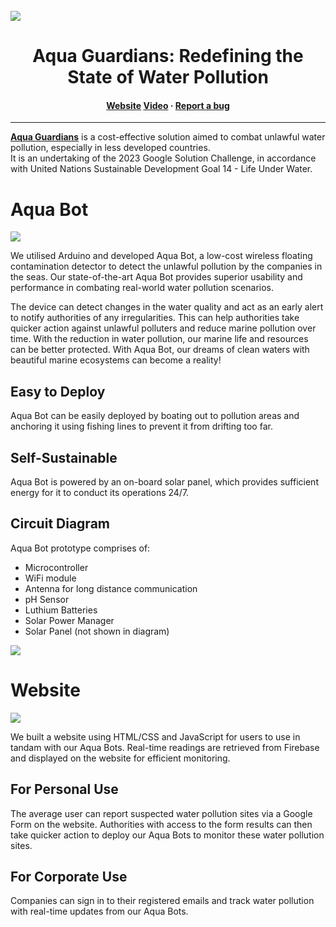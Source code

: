 <br />

<img src="https://user-images.githubusercontent.com/87000020/227789704-1ba4b851-4ff7-4488-aed5-f8dac5bf77f6.svg">

<h1 align ="center">Aqua Guardians: Redefining the State of Water Pollution</h1>
<h4 align="center">
  <a href="https://gsc-team-1-water.web.app/index.html">Website</a>
  <a href="">Video</a>
  <span> · </span>
  <a href="https://github.com/xpxchxcx/AquaGuardians/issues">Report a bug</a>
</h4>

---
<a href="https://gsc-team-1-water.web.app/index.html">**Aqua Guardians**</a> is a cost-effective solution aimed to combat unlawful water pollution, especially in less developed countries. \
It is an undertaking of the 2023 Google Solution Challenge, in accordance with United Nations Sustainable Development Goal 14 - Life Under Water.

# Aqua Bot
<img src="https://user-images.githubusercontent.com/87000020/227790329-7920a8cd-86d0-4f61-9ead-ee5859e1f424.svg">

We utilised Arduino and developed Aqua Bot, a low-cost wireless floating contamination detector to detect the unlawful pollution by the companies in the seas. Our state-of-the-art Aqua Bot provides superior usability and performance in combating real-world water pollution scenarios.

The device can detect changes in the water quality and act as an early alert to notify authorities of any irregularities. This can help authorities take quicker action against unlawful polluters and reduce marine pollution over time. With the reduction in water pollution, our marine life and resources can be better protected.
With Aqua Bot, our dreams of clean waters with beautiful marine ecosystems can become a reality!

## Easy to Deploy
Aqua Bot can be easily deployed by boating out to pollution areas and anchoring it using fishing lines to prevent it from drifting too far.

## Self-Sustainable
Aqua Bot is powered by an on-board solar panel, which provides sufficient energy for it to conduct its operations 24/7.

## Circuit Diagram
Aqua Bot prototype comprises of:
- Microcontroller
- WiFi module
- Antenna for long distance communication
- pH Sensor
- Luthium Batteries
- Solar Power Manager
- Solar Panel (not shown in diagram)

<img src="https://user-images.githubusercontent.com/87000020/227790385-6970c3cd-ecf7-4611-afd6-8b90d7ff2b0b.svg">


# Website
<img src="https://user-images.githubusercontent.com/87000020/227790913-5db5d58c-53d9-41af-8e6a-4ab8a653ce60.svg">

We built a website using HTML/CSS and JavaScript for users to use in tandam with our Aqua Bots. Real-time readings are retrieved from Firebase and displayed on the website for efficient monitoring.

## For Personal Use
The average user can report suspected water pollution sites via a Google Form on the website. Authorities with access to the form results can then take quicker action to deploy our Aqua Bots to monitor these water pollution sites.

## For Corporate Use
Companies can sign in to their registered emails and track water pollution with real-time updates from our Aqua Bots.
